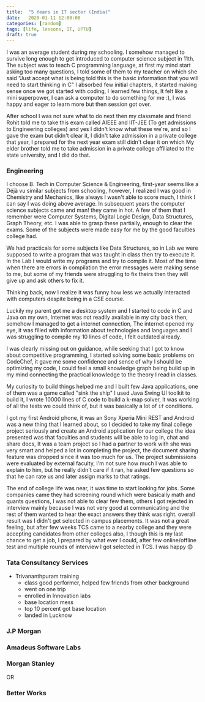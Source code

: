 ```yaml
---
title:  "5 Years in IT sector (India)"
date:   2020-01-11 12:00:00
categories: [random]
tags: [life, lessons, IT, UPTU]
draft: true
---
```



I was an average student during my schooling. I somehow managed to survive long enough to get introduced to computer science subject in 11th. The subject was to teach C programming language, at first my mind start asking too many questions, I told some of them to my teacher on which she said "Just accept what is being told this is the basic information that you will need to start thinking in C" I absorbed few initial chapters, it started making sense once we got started with coding, I learned few things, It felt like a mini superpower, I can ask a computer to do something for me :), I was happy and eager to learn more but then session got over.

After school I was not sure what to do next then my classmate and friend Rohit told me to take this exam called AIEEE and IIT-JEE (To get admissions to Engineering colleges) and yes I didn't know what these we're, and so I gave the exam but didn't clear it, I didn't take admission in a private college that year, I prepared for the next year exam still didn't clear it on which My elder brother told me to take admission in a private college affiliated to the state university, and I did do that.

### Engineering
I choose B. Tech in Computer Science & Engineering, first-year seems like a Déjà vu similar subjects from schooling, however, I realized I was good in Chemistry and Mechanics, like always I wasn't able to score much, I think I can say I was doing above average. 
In subsequent years the computer science subjects came and man! they came in hot. A few of them that I remember were Computer Systems, Digital Logic Design, Data Structures, Graph Theory, etc. I was able to grasp these partially, enough to clear the exams. Some of the subjects were made easy for me by the good faculties college had.

We had practicals for some subjects like Data Structures, so in Lab we were supposed to write a program that was taught in class then try to execute it. In the Lab I would write my programs and try to compile it. Most of the time when there are errors in compilation the error messages were making sense to me, but some of my friends were struggling to fix theirs then they will give up and ask others to fix it.

Thinking back, now I realize it was funny how less we actually interacted with computers despite being in a CSE course.

Luckily my parent got me a desktop system and I started to code in C and Java on my own, Internet was not readily available in my city back then, somehow I managed to get a internet connection, The internet opened my eye, it was filled with information about technologies and languages and I was struggling to compile my 10 lines of code, I felt outdated already.

I was clearly missing out on guidance, while seeking that I got to know about competitive programming, I started solving some basic problems on CodeChef, it gave me some confidence and sense of why I should be optimizing my code, I could feel a small knowledge graph being build up in my mind connecting the practical knowledge to the theory I read in classes.

My curiosity to build things helped me and I built few Java applications, one of them was a game called "sink the ship" I used Java Swing UI toolkit to build it, I wrote 10000 lines of C code to build a k-map solver, it was working of all the tests we could think of, but it was basically a lot of `if` conditions.

I got my first Android phone, it was an Sony Xperia Mini
REST and Android was a new thing that I learned about, so I decided to take my final college project seriously and create an Android application for our college the idea presented was that faculties and students will be able to log in, chat and share docs, It was a team project so I had a partner to work with she was very smart and helped a lot in completing the project, the document sharing feature was dropped since it was too much for us.
The project submissions were evaluated by external faculty, I'm not sure how much I was able to explain to him, but he really didn't care if it ran, he asked few questions so that he can rate us and later assign marks to that ratings.

The end of college life was near, it was time to start looking for jobs.
Some companies came they had screening round which were basically math and quants questions, I was not able to clear few them, others I got rejected in interview mainly because I was not very good at communicating and the rest of them wanted to hear the exact answers they think was right. overall result was I didn't get selected in campus placements.
It was not a great feeling, but after few weeks TCS came to a nearby college and they were accepting candidates from other colleges also, I though this is my last chance to get a job, I prepared by what ever I could, after few online/offline test and multiple rounds of interview I got selected in TCS. I was happy :blush:

### Tata Consultancy Services
- Trivananthpuram training
    - class good performer, helped few friends from other background
    - went on one trip
    - enrolled in Innovation labs
    - base location mess
    - top 10 percent got base location
    - landed in Lucknow

### J.P Morgan


### Amadeus Software Labs

### Morgan Stanley

OR

### Better Works